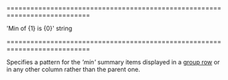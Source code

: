 <!--**
/*-------------------------------------------
    Auto-generated file. Do not modify.
-------------------------------------------

**-->
===========================================================================
<!--default-->'Min of {1} is {0}'<!--/default-->
<!--type-->string<!--/type-->
===========================================================================

<!--shortDescription-->
Specifies a pattern for the *'min'* summary items displayed in a [group row](/Documentation/Guide/Widgets/DataGrid/Visual_Elements/#Group_Rows) or in any other column rather than the parent one.
<!--/shortDescription-->

<!--fullDescription-->

<!--/fullDescription-->